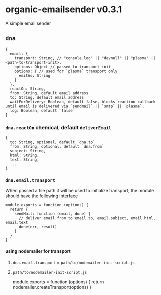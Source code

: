 # organic-emailsender v0.3.1

A simple email sender

## `dna`

    {
      email: {
        transport: String, // "console.log" || "devnull" || "plasma" || <path-to-transport-init>,
        options: Object // passed to transport init
        options: { // used for `plasma` transport only
          emitAs: String
        }
      },
      reactOn: String,
      from: String, default email address
      to: String, default email address
      waitForDelivery: Boolean, default false, blocks reaction callback until email is delivered via `sendmail` || `smtp` || `plasma`,
      log: Boolean, default `false`
    }

### `dna.reactOn` chemical, default `deliverEmail`

    {
      to: String, optional, default `dna.to`
      from: String, optional, default `dna.from`
      subject: String,
      html: String,
      text: String,
      ...
    }

### `dna.email.transport`

When passed a file path it will be used to initialize transport, the module should have the following interface

    module.exports = function (options) {
      return {
        sendMail: function (email, done) {
          // deliver email.from to email.to, email.subject, email.html, email.text
          done(err, result)
        }
      }
    }

#### using nodemailer for transport

1. `dna.email.transport` = `path/to/nodemailer-init-script.js`
2. `path/to/nodemailer-init-script.js`

    module.exports = function (options) {
      return nodemailer.createTransport(options)
    }
